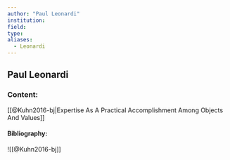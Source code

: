 ```yaml
---
author: "Paul Leonardi"
institution:
field:
type:
aliases:
  - Leonardi
---
```


## Paul Leonardi

### Content:
[[@Kuhn2016-bj|Expertise As A Practical Accomplishment Among Objects And Values]]

#### Bibliography:

![[@Kuhn2016-bj]]
